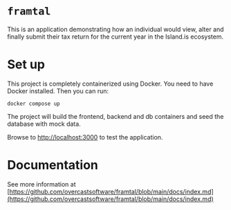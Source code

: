 # `framtal`

This is an application demonstrating how an individual would view, alter and finally submit their tax return for the current year in the Island.is ecosystem.

# Set up

This project is completely containerized using Docker. You need to have Docker installed. Then you can run:

`docker compose up`

The project will build the frontend, backend and db containers and seed the database with mock data.

Browse to [http://localhost:3000](http://localhost:3000) to test the application.

# Documentation

See more information at [https://github.com/overcastsoftware/framtal/blob/main/docs/index.md](https://github.com/overcastsoftware/framtal/blob/main/docs/index.md)